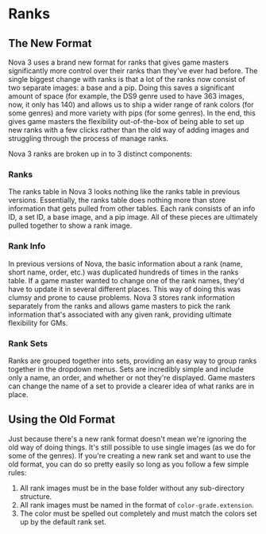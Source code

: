 # Ranks

## The New Format

Nova 3 uses a brand new format for ranks that gives game masters significantly more control over their ranks than they've ever had before. The single biggest change with ranks is that a lot of the ranks now consist of two separate images: a base and a pip. Doing this saves a significant amount of space (for example, the DS9 genre used to have 363 images, now, it only has 140) and allows us to ship a wider range of rank colors (for some genres) and more variety with pips (for some genres). In the end, this gives game masters the flexibility out-of-the-box of being able to set up new ranks with a few clicks rather than the old way of adding images and struggling through the process of manage ranks.

Nova 3 ranks are broken up in to 3 distinct components:

### Ranks

The ranks table in Nova 3 looks nothing like the ranks table in previous versions. Essentially, the ranks table does nothing more than store information that gets pulled from other tables. Each rank consists of an info ID, a set ID, a base image, and a pip image. All of these pieces are ultimately pulled together to show a rank image.

### Rank Info

In previous versions of Nova, the basic information about a rank (name, short name, order, etc.) was duplicated hundreds of times in the ranks table. If a game master wanted to change one of the rank names, they'd have to update it in several different places. This way of doing this was clumsy and prone to cause problems. Nova 3 stores rank information separately from the ranks and allows game masters to pick the rank information that's associated with any given rank, providing ultimate flexibility for GMs.

### Rank Sets

Ranks are grouped together into sets, providing an easy way to group ranks together in the dropdown menus. Sets are incredibly simple and include only a name, an order, and whether or not they're displayed. Game masters can change the name of a set to provide a clearer idea of what ranks are in place.

## Using the Old Format

Just because there's a new rank format doesn't mean we're ignoring the old way of doing things. It's still possible to use single images (as we do for some of the genres). If you're creating a new rank set and want to use the old format, you can do so pretty easily so long as you follow a few simple rules:

1. All rank images must be in the base folder without any sub-directory structure.
2. All rank images must be named in the format of `color-grade.extension`.
3. The color must be spelled out completely and must match the colors set up by the default rank set.
